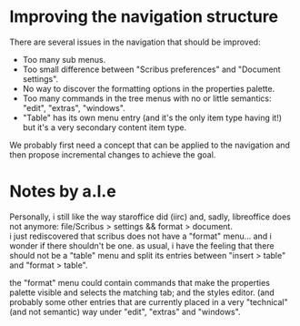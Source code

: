 # Improving the navigation structure

There are several issues in the navigation that should be improved:

- Too many sub menus.
- Too small difference between "Scribus preferences" and "Document settings".
- No way to discover the formatting options in the properties palette.
- Too many commands in the tree menus with no or little semantics: "edit", "extras", "windows".
- "Table" has its own menu entry (and it's the only item type having it!) but it's a very secondary content item type.

We probably first need a concept that can be applied to the navigation and then propose incremental changes to achieve the goal.

# Notes by a.l.e

Personally, i still like the way staroffice did (iirc) and, sadly, libreoffice does not anymore: file/Scribus > settings && format > document.  
i just rediscovered that scribus does not have a "format" menu... and i wonder if there shouldn't be one.
as usual, i have the feeling that there should not be a "table" menu and split its entries between "insert > table" and "format > table".

the "format" menu could contain commands that make the properties palette visible and selects the matching tab; and the styles editor. (and probably some other entries that are currently placed in a very "technical" (and not semantic) way under "edit", "extras" and "windows".

